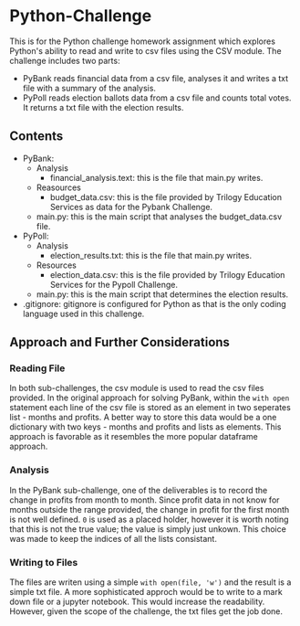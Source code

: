 # Python-Challenge
This is for the Python challenge homework assignment which explores Python's ability to read and write to csv files using the CSV module. The challenge includes two parts:
- PyBank reads financial data from a csv file, analyses it and writes a txt file with a summary of the analysis. 
- PyPoll reads election ballots data from a csv file and counts total votes. It returns a txt file with the election results. 
## Contents
- PyBank:
    - Analysis
        - financial_analysis.text: this is the file that main.py writes.
    - Reasources
        - budget_data.csv: this is the file provided by Trilogy Education Services as data for the Pybank Challenge.
    - main.py: this is the main script that analyses the budget_data.csv file.
- PyPoll:
    - Analysis
        - election_results.txt: this is the file that main.py writes.
    - Resources
        - election_data.csv: this is the file provided by Trilogy Education Services for the Pypoll Challenge.
    - main.py: this is the main script that determines the election results.
- .gitignore: gitignore is configured for Python as that is the only coding language used in this challenge.
## Approach and Further Considerations
### Reading File
In both sub-challenges, the csv module is used to read the csv files provided. In the original approach for solving PyBank, within the `with open` statement each line of the csv file is stored as an element in two seperates list - months and profits. A better way to store this data would be a one dictionary with two keys - months and profits and lists as elements. This approach is favorable as it resembles the more popular dataframe approach. 
### Analysis
In the PyBank sub-challenge, one of the deliverables is to record the change in profits from month to month. Since profit data in not know for months outside the range provided, the change in profit for the first month is not well defined. `0` is used as a placed holder, however it is worth noting that this is not the true value; the value is simply just unkown. This choice was made to keep the indices of all the lists consistant. 
### Writing to Files
The files are writen using a simple `with open(file, 'w')` and the result is a simple txt file. A more sophisticated approch would be to write to a mark down file or a jupyter notebook. This would increase the readability. However, given the scope of the challenge, the txt files get the job done.